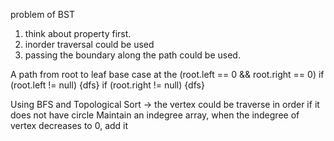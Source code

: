 problem of BST
1. think about property first.
2. inorder traversal could be used
3. passing the boundary along the path could be used.

A path from root to leaf base case at the (root.left == 0 && root.right == 0)
if (root.left != null) {dfs}
if (root.right != null) {dfs}

Using BFS and Topological Sort -> the vertex could be traverse in order if it does not have circle
Maintain an indegree array, when the indegree of vertex decreases to 0, add it  
